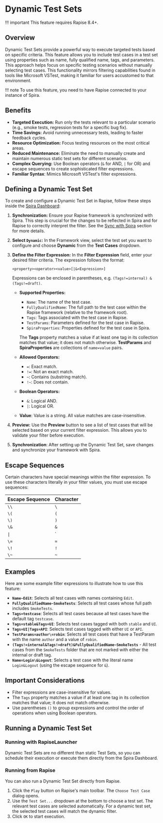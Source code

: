 # Dynamic Test Sets

!!! important
    This feature requires Rapise 8.4+.

## Overview

Dynamic Test Sets provide a powerful way to execute targeted tests based on specific criteria. This feature allows you to include test cases in a test set using properties such as name, fully qualified name, tags, and parameters. This approach helps focus on specific testing scenarios without manually selecting test cases. This functionality mirrors filtering capabilities found in tools like Microsoft VSTest, making it familiar for users accustomed to that environment.

!!! note
    To use this feature, you need to have Rapise connected to your instance of Spira.

## Benefits

-   **Targeted Execution:** Run only the tests relevant to a particular scenario (e.g., smoke tests, regression tests for a specific bug fix).
-   **Time Savings:** Avoid running unnecessary tests, leading to faster feedback cycles.
-   **Resource Optimization:** Focus testing resources on the most critical areas.
-   **Reduced Maintenance:** Eliminate the need to manually create and maintain numerous static test sets for different scenarios.
-   **Complex Querying:** Use Boolean operators (`&` for AND, `|` for OR) and escape sequences to create sophisticated filter expressions.
-   **Familiar Syntax**: Mimics Microsoft VSTest's filter expressions.

## Defining a Dynamic Test Set

To create and configure a Dynamic Test Set in Rapise, follow these steps inside the [Spira Dashboard](spira_dashboard_2.md):

1.  **Synchronization:** Ensure your Rapise framework is synchronized with Spira. This step is crucial for the changes to be reflected in Spira and for Rapise to correctly interpret the filter. See the [Sync with Spira](spira_dashboard_2.md#sync-with-spira) section for more details.

2.  **Select `Dynamic`:** In the Framework view, select the test set you want to configure and choose **Dynamic** from the **Test Cases** dropdown.

3.  **Define the Filter Expression:** In the **Filter Expression** field, enter your desired filter criteria. The expression follows the format:

    `<property><operator><value>[|&<Expression>]`

    Expressions can be enclosed in parentheses, e.g. `(Tags!=internal) & (Tags!=draft)`.

    *   **Supported Properties:**
        *   `Name`: The name of the test case.
        *   `FullyQualifiedName`: The full path to the test case within the Rapise framework (relative to the framework root).
        *   `Tags`: Tags associated with the test case in Rapise.
        *   `TestParams`: Parameters defined for the test case in Rapise.
        *   `SpiraProperties`: Properties defined for the test case in Spira.

        The **Tags** property matches a value if at least one tag in its collection matches that value; it does not match otherwise. **TestParams** and **SpiraProperties** are collections of `name=value` pairs.

    *   **Allowed Operators:**
        *   `=`: Exact match.
        *   `!=`: Not an exact match.
        *   `~`: Contains (substring match).
        *   `!~`: Does not contain.

    *   **Boolean Operators:**
        *   `&`: Logical AND.
        *   `|`: Logical OR.

    *   **Value**: Value is a string. All value matches are case-insensitive.

4.  **Preview:** Use the **Preview** button to see a list of test cases that will be selected based on your current filter expression. This allows you to validate your filter before execution.

5.  **Synchronization**: After setting up the Dynamic Test Set, save changes and synchronize your framework with Spira.

## Escape Sequences

Certain characters have special meanings within the filter expression. To use these characters literally in your filter values, you must use escape sequences:

| Escape Sequence | Character |
| --------------- | --------- |
| `\\`            | `\`       |
| `\(`            | `(`       |
| `\)`            | `)`       |
| `\&`            | `&`       |
| `\|`            | `|`       |
| `\=`            | `=`       |
| `\!`            | `!`       |
| `\~`            | `~`       |

## Examples

Here are some example filter expressions to illustrate how to use this feature:

-   **`Name~Edit`**: Selects all test cases with names containing `Edit`.
-   **`FullyQualifiedName~SmokeTests`**: Selects all test cases whose full path includes `SmokeTests`.
-   **`Tags=testcase`**: Selects all test cases because all test cases have the default tag `testcase`.
-   **`Tags=stable&Tags=UI`**: Selects test cases tagged with both `stable` and `UI`.
-   **`Tags=UI|Tags=API`**: Selects test cases tagged with either `UI` or `API`.
-   **`TestParams=author\=robin`**: Selects all test cases that have a TestParam with the name `author` and a value of `robin`.
-   **`(Tags!=internal&Tags!=draft)&FullyQualifiedName~SmokeTests`** - All test cases from the `SmokeTests` folder that are not marked with either the internal or draft tag.
-   **`Name=Login\&Logout`**: Selects a test case with the literal name `Login&Logout` (using the escape sequence for `&`).

## Important Considerations

-   Filter expressions are case-insensitive for values.
-   The `Tags` property matches a value if at least one tag in its collection matches that value; it does not match otherwise.
-   Use parentheses `()` to group expressions and control the order of operations when using Boolean operators.

## Running a Dynamic Test Set

### Running with RapiseLauncher

Dynamic Test Sets are no different than static Test Sets, so you can schedule their execution or execute them directly from the Spira Dashboard.

### Running from Rapise

You can also run a Dynamic Test Set directly from Rapise.

1.  Click the `Play` button on Rapise's main toolbar. The `Choose Test Case` dialog opens.
2.  Use the `Test Set...` dropdown at the bottom to choose a test set. The relevant test cases are selected automatically. For a dynamic test set, the selected test cases will match the dynamic filter.
3.  Click `OK` to start execution.